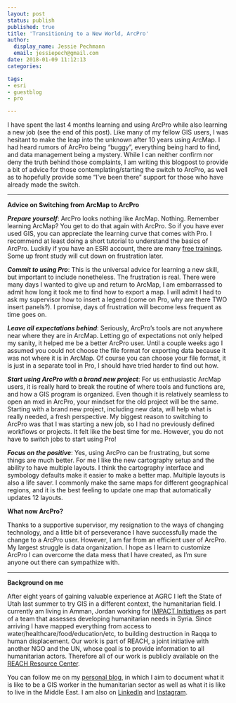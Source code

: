 ```yaml
---
layout: post
status: publish
published: true
title: 'Transitioning to a New World, ArcPro'
author:
  display_name: Jessie Pechmann
  email: jessiepech@gmail.com
date: 2018-01-09 11:12:13
categories:

tags:
- esri
- guestblog
- pro

---
```


I have spent the last 4 months learning and using ArcPro while also learning a new job (see the end of this post). Like many of my fellow GIS users, I was hesitant to make the leap into the unknown after 10 years using ArcMap. I had heard rumors of ArcPro being “buggy”, everything being hard to find, and data management being a mystery. While I can neither confirm nor deny the truth behind those complaints, I am writing this blogpost to provide a bit of advice for those contemplating/starting the switch to ArcPro, as well as to hopefully provide some “I’ve been there” support for those who have already made the switch. 

----------
**Advice on Switching from ArcMap to ArcPro** 

***Prepare yourself***: ArcPro looks nothing like ArcMap. Nothing. Remember learning ArcMap? You get to do that again with ArcPro. So if you have ever used GIS, you can appreciate the learning curve that comes with Pro. I recommend at least doing a short tutorial to understand the basics of ArcPro. Luckily if you have an ESRI account, there are many [free trainings](https://www.esri.com/training/catalog/search/). Some up front study will cut down on frustration later.

***Commit to using Pro***: This is the universal advice for learning a new skill, but important to include nonetheless. The frustration is real. There were many days I wanted to give up and return to ArcMap, I am embarrassed to admit how long it took me to find how to export a map. I will admit I had to ask my supervisor how to insert a legend (come on Pro, why are there TWO insert panels?). I promise, days of frustration will become less frequent as time goes on. 

***Leave all expectations behind***: Seriously, ArcPro’s tools are not anywhere near where they are in ArcMap. Letting go of expectations not only helped my sanity, it helped me be a better ArcPro user. Until a couple weeks ago I assumed you could not choose the file format for exporting data because it was not where it is in ArcMap. Of course you can choose your file format, it is just in a separate tool in Pro, I should have tried harder to find out how. 

***Start using ArcPro with a brand new project***: For us enthusiastic ArcMap users, it is really hard to break the routine of where tools and functions are, and how a GIS program is organized. Even though it is relatively seamless to open an mxd in ArcPro, your mindset for the old project will be the same. Starting with a brand new project, including new data, will help what is really needed, a fresh perspective. My biggest reason to switching to ArcPro was that I was starting a new job, so I had no previously defined workflows or projects. It felt like the best time for me. However, you do not have to switch jobs to start using Pro!  

***Focus on the positive***: Yes, using ArcPro can be frustrating, but some things are much better. For me I like the new cartography setup and the ability to have multiple layouts. I think the cartography interface and symbology defaults make it easier to make a better map. Multiple layouts is also a life saver. I commonly make the same maps for different geographical regions, and it is the best feeling to update one map that automatically updates 12 layouts. 

**What now ArcPro?**

Thanks to a supportive supervisor, my resignation to the ways of changing technology, and a little bit of perseverance I have successfully made the change to a ArcPro user. However, I am far from an efficient user of ArcPro. My largest struggle is data organization. I hope as I learn to customize ArcPro I can overcome the data mess that I have created, as I’m sure anyone out there can sympathize with. 


----------


**Background on me**
 
After eight years of gaining valuable experience at AGRC I left the State of Utah last summer to try GIS in a different context, the humanitarian field. I currently am living in Amman, Jordan working for [IMPACT Initiatives](http://www.impact-initiatives.org/) as part of a team that assesses developing humanitarian needs in Syria. Since arriving I have mapped everything from access to water/healthcare/food/education/etc, to building destruction in Raqqa to human displacement. Our work is part of REACH, a joint initiative with another NGO and the UN, whose goal is to provide information to all humanitarian actors. Therefore all of our work is publicly available on the [REACH Resource Center](http://www.reachresourcecentre.info/). 

You can follow me on my [personal blog](http://jessiepechmannabroad.wordpress.com), in which I aim to document what it is like to be a GIS worker in the humanitarian sector as well as what it is like to live in the Middle East. I am also on [LinkedIn](https://www.linkedin.com/in/jessiepechmann/) and [Instagram](https://www.instagram.com/jessiepech/). 
